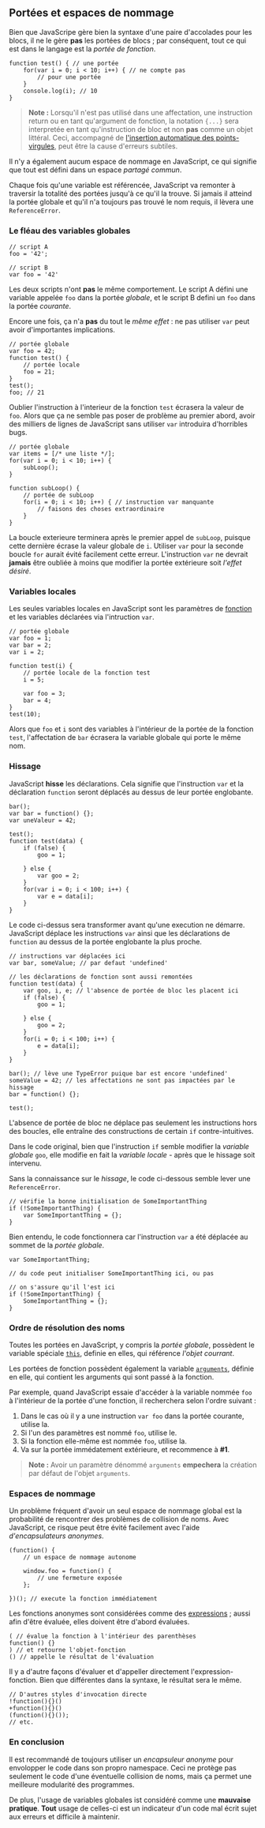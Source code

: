 ## Portées et espaces de nommage

Bien que JavaScripe gère bien la syntaxe d'une paire d'accolades pour les blocs,
il ne le gère **pas** les portées de blocs ; par conséquent, tout ce qui est dans le
langage est la *portée de fonction*.

    function test() { // une portée
        for(var i = 0; i < 10; i++) { // ne compte pas
            // pour une portée
        }
        console.log(i); // 10
    }

> **Note :** Lorsqu'il n'est pas utilisé dans une affectation, une instruction return
> ou en tant qu'argument de fonction, la notation `{...}` sera interpretée en tant
> qu'instruction de bloc et non **pas** comme un objet littéral. Ceci, accompagné de
> [l'insertion automatique des points-virgules](#core.semicolon), peut être la cause
> d'erreurs subtiles.

Il n'y a également aucum espace de nommage en JavaScript, ce qui signifie que tout est
défini dans un espace *partagé commun*.

Chaque fois qu'une variable est référencée, JavaScript va remonter à traversir la totalité
des portées jusqu'à ce qu'il la trouve. Si jamais il atteind la portée globale et qu'il
n'a toujours pas trouvé le nom requis, il lèvera une `ReferenceError`.

### Le fléau des variables globales

    // script A
    foo = '42';

    // script B
    var foo = '42'

Les deux scripts n'ont **pas** le même comportement. Le script A défini une variable
appelée `foo` dans la portée *globale*, et le script B defini un `foo` dans la portée
*courante*.

Encore une fois, ça n'a **pas** du tout le *même effet* : ne pas utiliser `var` peut avoir
d'importantes implications.

    // portée globale
    var foo = 42;
    function test() {
        // portée locale
        foo = 21;
    }
    test();
    foo; // 21

Oublier l'instruction à l'interieur de la fonction `test` écrasera la valeur de `foo`.
Alors que ça ne semble pas poser de problème au premier abord, avoir des milliers de
lignes de JavaScript sans utiliser `var` introduira d'horribles bugs.

    // portée globale
    var items = [/* une liste */];
    for(var i = 0; i < 10; i++) {
        subLoop();
    }

    function subLoop() {
        // portée de subLoop
        for(i = 0; i < 10; i++) { // instruction var manquante
            // faisons des choses extraordinaire
        }
    }

La boucle exterieure terminera après le premier appel de `subLoop`, puisque cette
dernière écrase la valeur globale de `i`. Utiliser `var` pour la seconde boucle `for`
aurait évité facilement cette erreur. L'instruction `var` ne devrait **jamais** être
oubliée à moins que modifier la portée extérieure soit *l'effet désiré*.

### Variables locales

Les seules variables locales en JavaScript sont les paramètres de [fonction](#function.general)
et les variables déclarées via l'intruction `var`.

    // portée globale
    var foo = 1;
    var bar = 2;
    var i = 2;

    function test(i) {
        // portée locale de la fonction test
        i = 5;

        var foo = 3;
        bar = 4;
    }
    test(10);

Alors que `foo` et `i` sont des variables à l'intérieur de la portée de la fonction
`test`, l'affectation de `bar` écrasera la variable globale qui porte le même nom.

### Hissage

JavaScript **hisse** les déclarations. Cela signifie que l'instruction `var` et la
déclaration `function` seront déplacés au dessus de leur portée englobante.

    bar();
    var bar = function() {};
    var uneValeur = 42;

    test();
    function test(data) {
        if (false) {
            goo = 1;

        } else {
            var goo = 2;
        }
        for(var i = 0; i < 100; i++) {
            var e = data[i];
        }
    }

Le code ci-dessus sera transformer avant qu'une execution ne démarre. JavaScript déplace
les instructions `var` ainsi que les déclarations de `function` au dessus de la portée englobante
la plus proche.

    // instructions var déplacées ici
    var bar, someValue; // par defaut 'undefined'

    // les déclarations de fonction sont aussi remontées
    function test(data) {
        var goo, i, e; // l'absence de portée de bloc les placent ici
        if (false) {
            goo = 1;

        } else {
            goo = 2;
        }
        for(i = 0; i < 100; i++) {
            e = data[i];
        }
    }

    bar(); // lève une TypeError puique bar est encore 'undefined'
    someValue = 42; // les affectations ne sont pas impactées par le hissage
    bar = function() {};

    test();

L'absence de portée de bloc ne déplace pas seulement les instructions hors des
boucles, elle entraîne des constructions de certain `if` contre-intuitives.

Dans le code original, bien que l'instruction `if` semble modifier la *variable
globale* `goo`, elle modifie en fait la *variable locale* - après que le hissage
soit intervenu.

Sans la connaissance sur le *hissage*, le code ci-dessous semble lever une
`ReferenceError`.

    // vérifie la bonne initialisation de SomeImportantThing
    if (!SomeImportantThing) {
        var SomeImportantThing = {};
    }

Bien entendu, le code fonctionnera car l'instruction `var` a été déplacée au sommet
de la *portée globale*.

    var SomeImportantThing;

    // du code peut initialiser SomeImportantThing ici, ou pas

    // on s'assure qu'il l'est ici
    if (!SomeImportantThing) {
        SomeImportantThing = {};
    }

### Ordre de résolution des noms

Toutes les portées en JavaScript, y compris la *portée globale*, possèdent le variable
spéciale [`this`](#function.this), definie en elles, qui référence *l'objet courrant*.

Les portées de fonction possèdent également la variable [`arguments`](#function.arguments),
définie en elle, qui contient les arguments qui sont passé à la fonction.

Par exemple, quand JavaScript essaie d'accéder à la variable nommée `foo` à l'intérieur de
la portée d'une fonction, il recherchera selon l'ordre suivant :

 1. Dans le cas où il y a une instruction `var foo` dans la portée courante, utilise la.
 2. Si l'un des paramètres est nommé `foo`, utilise le.
 3. Si la fonction elle-même est nommée `foo`, utilise la.
 4. Va sur la portée immédatement extérieure, et recommence à **#1**.

> **Note :** Avoir un paramètre dénommé `arguments` **empechera** la création par défaut de
> l'objet `arguments`.

### Espaces de nommage

Un problème fréquent d'avoir un seul espace de nommage global est la probabilité de rencontrer
des problèmes de collision de noms. Avec JavaScript, ce risque peut être évité facilement avec
l'aide *d'encapsulateurs anonymes*.

    (function() {
        // un espace de nommage autonome

        window.foo = function() {
            // une fermeture exposée
        };

    })(); // execute la fonction immédiatement


Les fonctions anonymes sont considérées comme des [expressions](#function.general) ; aussi afin
d'être évaluée, elles doivent être d'abord évaluées.

    ( // évalue la fonction à l'intérieur des parenthèses
    function() {}
    ) // et retourne l'objet-fonction
    () // appelle le résultat de l'évaluation

Il y a d'autre façons d'évaluer et d'appeller directement l'expression-fonction. Bien que
différentes dans la syntaxe, le résultat sera le même.

    // D'autres styles d'invocation directe
    !function(){}()
    +function(){}()
    (function(){}());
    // etc.

### En conclusion

Il est recommandé de toujours utiliser un *encapsuleur anonyme* pour envolopper le code
dans son propro namespace. Ceci ne protège pas seulement le code d'une éventuelle collision
de noms, mais ça permet une meilleure modularité des programmes.

De plus, l'usage de variables globales ist considéré comme une **mauvaise pratique**. **Tout**
usage de celles-ci est un indicateur d'un code mal écrit sujet aux erreurs et difficile
à maintenir.
